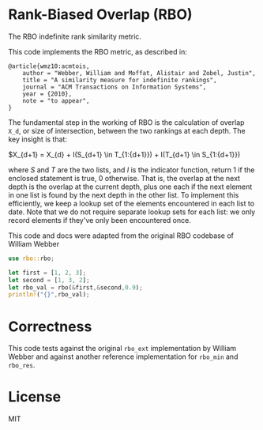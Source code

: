 # Rank-Biased Overlap (RBO) 

The RBO indefinite rank similarity metric.

This code implements the RBO metric, as described in:

```
@article{wmz10:acmtois,
    author = "Webber, William and Moffat, Alistair and Zobel, Justin",
    title = "A similarity measure for indefinite rankings",
    journal = "ACM Transactions on Information Systems",
    year = {2010},
    note = "to appear",
}
```


The fundamental step in the working of RBO is the calculation
of overlap `X_d`, or size of intersection, between the two rankings
at each depth.  The key insight is that:

   $X_{d+1} = X_{d} + I(S_{d+1} \in T_{1:{d+1}})
                    + I(T_{d+1} \in S_{1:{d+1}})

where $S$ and $T$ are the two lists, and $I$ is the indicator function,
return $1$ if the enclosed statement is true, $0$ otherwise.
That is, the overlap at the next depth is the overlap at the current
depth, plus one each if the next element in one list is found by
the next depth in the other list.  To implement this efficiently,
we keep a lookup set of the elements encountered in each list to date.
Note that we do not require separate lookup sets for each list: we
only record elements if they've only been encountered once.

This code and docs were adapted from the original RBO codebase of William Webber

```rust
use rbo::rbo;

let first = [1, 2, 3];
let second = [1, 3, 2];
let rbo_val = rbo(&first,&second,0.9);
println!("{}",rbo_val);
```

# Correctness

This code tests against the original `rbo_ext` implementation by William Webber and 
against another reference implementation for `rbo_min` and `rbo_res`.

# License

MIT
